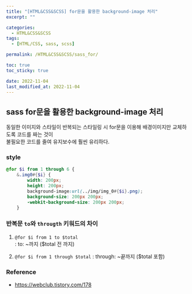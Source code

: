 ```yaml
---
title: "[HTML&CSS&SCSS] for문을 활용한 background-image 처리"
excerpt: ""

categories:
  - HTML&CSS&SCSS
tags:
  - [HTML/CSS, sass, scss]

permalink: /HTML&CSS&SCSS/sass_for/

toc: true
toc_sticky: true

date: 2022-11-04
last_modified_at: 2022-11-04
---
```


## sass for문을 활용한 background-image 처리 
동일한 이미지와 스타일이 반복되는 스타일링 시 for문을 이용해 배경이미지만 교체하도록 코드를 짜는 것이   
불필요한 코드를 줄여 유지보수에 훨씬 유리하다.

### style
```scss
@for $i from 1 through 6 {
    &.img0#{$i} { 
        width: 200px;
        height: 200px;
        background-image:url(../img/img_0#{$i}.png);
        background-size: 200px 200px;
        -webkit-background-size: 200px 200px;
    }
```


### 반복문 `to`와 `througth` 키워드의 차이
1. `@for $i from 1 to $total`  
: to: ~까지 ($total 전 까지)

2. `@for $i from 1 through $total`
: through: ~끝까지 ($total 포함)



### Reference
- https://webclub.tistory.com/178

